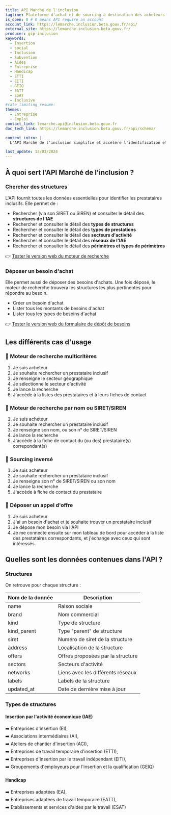 ```yaml
---
title: API Marché de l'inclusion
tagline: Plateforme d'achat et de sourcing à destination des acheteurs privés et publics engagés pour l'inclusion. l'API permet de retrouver facilement les informations sur les structures de l'inclusion, et de déposer des besoins d'achats.
is_open: 0 # 0 means API require an account
account_link: https://lemarche.inclusion.beta.gouv.fr/api/
external_site: https://lemarche.inclusion.beta.gouv.fr/
producer: gip-inclusion
keywords:
  - Insertion
  - social
  - Inclusion
  - Subvention
  - Aides
  - Entreprise
  - Handicap
  - ETTI
  - EITI
  - GEIQ
  - EATT
  - ESAT
  - Inclusive
#rate_limiting_resume: 
themes:
  - Entreprise
  - Emploi
contact_link: lemarche.api@inclusion.beta.gouv.fr
doc_tech_link: https://lemarche.inclusion.beta.gouv.fr/api/schema/

content_intro: |
  L'API Marché de l'inclusion simplifie et accélère l'identification et la mise en relation avec toutes les structure sociales et inclusives. Une solution permettant aux acheteurs de sourcer parmi plus de 6000 prestataires socialement responsables conventionnés par l'Etat. 

last_update: 13/03/2024
---
```


## À quoi sert l'API Marché de l'inclusion ?

### Chercher des structures

L'API fournit toutes les données essentielles pour identifier les prestataires inclusifs. Elle permet de :
  
- Rechercher (via son SIRET ou SIREN) et consulter le détail des **structures de l'IAE**
- Rechercher et consulter le détail des **types de structures**
- Rechercher et consulter le détail des **types de prestations**
- Rechercher et consulter le détail des **secteurs d'activité**
- Rechercher et consulter le détail des **réseaux de l'IAE**
- Rechercher et consulter le détail des **périmètres et types de périmètres**

👉 [Tester le version web du moteur de recherche](https://lemarche.inclusion.beta.gouv.fr/prestataires)

### Déposer un besoin d'achat

Elle permet aussi de déposer des besoins d'achats. Une fois déposé, le moteur de recherche trouvera les structures les plus pertinentes pour répondre au besoin.
    
- Créer un besoin d'achat
- Lister tous les montants de besoins d'achat 
- Lister tous les types de besoins d'achat

👉 [Tester le version web du formulaire de dépôt de besoins](https://lemarche.inclusion.beta.gouv.fr/besoins/ajouter)

## Les différents cas d'usage

### 🔎 Moteur de recherche multicritères

1. Je suis acheteur
2. Je souhaite rechercher un prestataire inclusif
3. Je renseigne le secteur géographique
4. Je sélectionne le secteur d'activité
5. Je lance la recherche
6. J'accède à la listes des prestataires et à leurs fiches de contact

### 🔎 Moteur de recherche par nom ou SIRET/SIREN

1. Je suis acheteur
2. Je souhaite rechercher un prestataire inclusif
3. Je renseigne son nom, ou son n° de SIRET/SIREN
5. Je lance la recherche
6. J'accède à la fiche de contact du (ou des) prestataire(s) correpondant(s)

### 🔎 Sourcing inversé

   1. Je suis acheteur
   2. Je souhaite rechercher un prestataire inclusif
   3. Je renseigne son n° de SIRET/SIREN ou son nom
   5. Je lance la recherche
   6. J'accède à fiche de contact du prestataire

### 🔎 Déposer un appel d'offre
    
1. Je suis acheteur
2. J'ai un besoin d'achat et je souhaite trouver un prestataire inclusif
3. Je dépose mon besoin via l'API
4. Je me connecte ensuite sur mon tableau de bord pour accéder à la liste des prestataires correspondants, et j'échange avec ceux qui sont intéressés

## Quelles sont les données contenues dans l'API ?

### Structures

On retrouve pour chaque structure :

| Nom de la donnée | Description                       |
|------------------|-----------------------------------|
| name             | Raison sociale                    |
| brand            | Nom commercial                    |
| kind             | Type de structure                 |
| kind_parent      | Type "parent" de structure        |
| siret            | Numéro de siret de la structure   |
| address          | Localisation de la structure      |
| offers           | Offres proposées par la structure |
| sectors          | Secteurs d'activité               |
| networks         | Liens avec les différents réseaux |
| labels           | Labels de la structure            |
| updated_at       | Date de dernière mise à jour      |

### Types de structures

#### Insertion par l'activité économique (IAE)
    
➡️ Entreprises d'insertion (EI),<br>
➡️ Associations intermédiaires (AI),<br>
➡️ Ateliers de chantier d'insertion (ACI),<br>
➡️ Entreprises de travail temporaire d'insertion (ETTI),<br>
➡️ Entreprises d'insertion par le travail indépendant (EITI),<br>
➡️ Groupements d'employeurs pour l'insertion et la qualification (GEIQ)
    

#### Handicap
    
➡️ Entreprises adaptées (EA),<br>
➡️ Entreprises adaptées de travail temporaire (EATT),<br>
➡️ Etablissements et services d'aides par le travail (ESAT)
    
